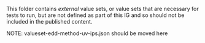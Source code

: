 This folder contains _external_ value sets, or value sets that are necessary for tests to run, but are not defined as part of this IG and so should not be included in the published content.

NOTE: valueset-edd-method-uv-ips.json should be moved here

